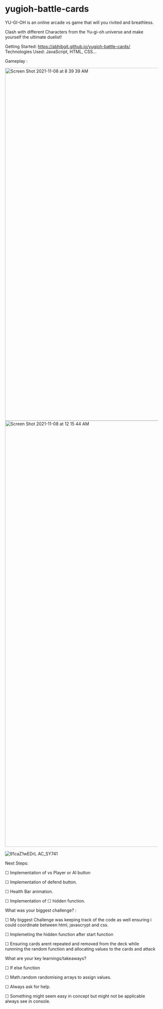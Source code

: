 # yugioh-battle-cards

YU-GI-OH is an online arcade vs game that will you rivited and breathless.

Clash with different Characters from the Yu-gi-oh universe and make yourself the ultimate duelist!

Getting Started: https://abhibgit.github.io/yugioh-battle-cards/
Technologies Used: JavaScript, HTML, CSS...

Gameplay :

<img width="1160" alt="Screen Shot 2021-11-08 at 8 39 39 AM" src="https://user-images.githubusercontent.com/92744956/140752466-f3444cb6-e347-4856-92b8-b16bac7bd6a9.png">

<img width="1402" alt="Screen Shot 2021-11-08 at 12 15 44 AM" src="https://user-images.githubusercontent.com/92744956/140752496-c197a88c-de87-4000-bb6e-f44b5e4584f1.png">

![91caZ1wEDrL _AC_SY741_](https://user-images.githubusercontent.com/92744956/140753442-cd291e09-841c-4c9c-939f-e1bc911b9373.jpg)



Next Steps:


☐ Implementation of vs Player or AI button

☐ Implementation of defend button.

☐ Health Bar animation.

☐ Implementation of ☐ hidden function.

What was your biggest challenge? :

☐ My biggest Challenge was keeping track of the code as well ensuring i could coordinate between html, javascrypt and css.

☐ Implemeting the hidden function after start function

☐ Ensuring cards arent repeated and removed from the deck while runnning the random function and allocating values to the cards and attack

What are your key learnings/takeaways?

☐ If else function

☐ Math.random randomising arrays to assign values.

☐ Always ask for help.

☐ Something might seem easy in concept but might not be applicable always see in console.
